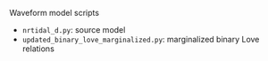 Waveform model scripts

+ `nrtidal_d.py`: source model
+ `updated_binary_love_marginalized.py`: marginalized binary Love relations  
